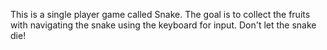 This is a single player game called Snake.
The goal is to collect the fruits with navigating the snake using the keyboard for input. Don't let the snake die!
